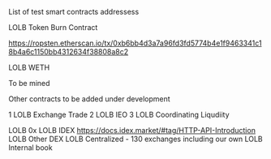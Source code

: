 List of test smart contracts addressess

LOLB Token Burn Contract

https://ropsten.etherscan.io/tx/0xb6bb4d3a7a96fd3fd5774b4e1f9463341c18b4a6c1150bb4312634f38808a8c2

LOLB WETH 

To be mined

Other contracts to be added under development

1 LOLB Exchange Trade
2 LOLB IEO 
3 LOLB Coordinating Liqudiity

LOLB 0x
LOLB IDEX https://docs.idex.market/#tag/HTTP-API-Introduction
LOLB Other DEX
LOLB Centralized - 130 exchanges including our own
LOLB Internal book
